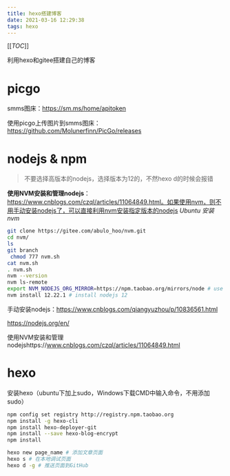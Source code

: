 ```yaml
---
title: hexo搭建博客
date: 2021-03-16 12:29:38
tags: hexo
---
```




[[_TOC_]]



利用hexo和gitee搭建自己的博客

<!--more-->

# picgo

smms图床：https://sm.ms/home/apitoken

使用picgo上传图片到smms图床：https://github.com/Molunerfinn/PicGo/releases

# nodejs & npm

> 不要选择高版本的nodejs，选择版本为12的，不然hexo d的时候会报错

**使用NVM安装和管理nodejs**：https://www.cnblogs.com/czql/articles/11064849.html。如果使用nvm，则不用手动安装nodejs了，可以直接利用nvm安装指定版本的nodejs
*Ubuntu 安装 nvm*
```bash
git clone https://gitee.com/abulo_hoo/nvm.git
cd nvm/
ls
git branch
 chmod 777 nvm.sh
cat nvm.sh
. nvm.sh
nvm --version
nvm ls-remote
export NVM_NODEJS_ORG_MIRROR=https://npm.taobao.org/mirrors/node # use ali repo
nvm install 12.22.1 # install nodejs 12
```


手动安装nodejs：https://www.cnblogs.com/qiangyuzhou/p/10836561.html

https://nodejs.org/en/

使用NVM安装和管理nodejshttps://www.cnblogs.com/czql/articles/11064849.html

# hexo

安装hexo（ubuntu下加上sudo，Windows下载CMD中输入命令，不用添加sudo）

```bash
npm config set registry http://registry.npm.taobao.org 
npm install -g hexo-cli 
npm install hexo-deployer-git
npm install --save hexo-blog-encrypt
npm install 

hexo new page_name # 添加文章页面
hexo s # 在本地调试页面
hexo d -g # 推送页面到GitHub
```

